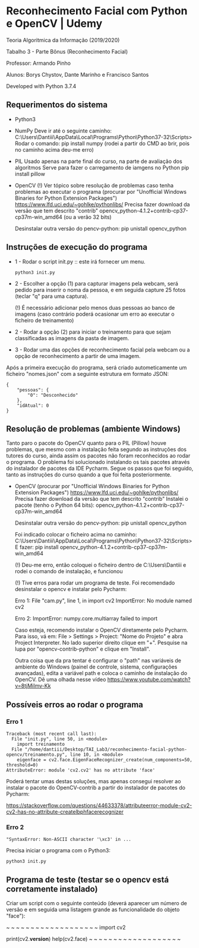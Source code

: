 #  Reconhecimento Facial com Python e OpenCV | Udemy

Teoria Algoritmica da Informação (2019/2020)

Tabalho 3 - Parte Bônus (Reconhecimento Facial)

Professor: Armando Pinho

Alunos: Borys Chystov, Dante Marinho e Francisco Santos

Developed with Python 3.7.4

## Requerimentos do sistema
- Python3
- NumPy
    Deve ir até o seguinte caminho:
    C:\Users\Dantiii\AppData\Local\Programs\Python\Python37-32\Scripts>
    Rodar o comando:
    pip install numpy (rodei a partir do CMD ao brir, pois no caminho acima deu-me erro)
- PIL
	Usado apenas na parte final do curso, na parte de avaliação dos algoritmos
	Serve para fazer o carregamento de iamgens no Python
	pip install pillow
- OpenCV (!) Ver tópico sobre resolução de problemas caso tenha problemas ao executar o programa
    (procurar por "Unofficial Windows Binaries for Python Extension Packages")
    https://www.lfd.uci.edu/~gohlke/pythonlibs/
    Precisa fazer download da versão que tem descrito "contrib"
    opencv_python-4.1.2+contrib-cp37-cp37m-win_amd64 (ou a verão 32 bits)
    
    Desinstalar outra versão do pencv-python:
    pip unistall opencv_python

## Instruções de execução do programa

- 1 - Rodar o script init.py :: este irá fornecer um menu.
    
    ```python3 init.py```

- 2 - Escolher a opção (1) para capturar imagens pela webcam, será pedido para inserir o noma da pessoa, e em seguida capture 25 fotos (teclar "q" para uma captura).
    
    (!) É necessário adicionar pelo menos duas pessoas ao banco de imagens (caso contrário poderá ocasionar um erro ao executar o ficheiro de treinamento)
- 2 - Rodar a opção (2) para iniciar o treinamento para que sejam classificadas as imagens da pasta de imagem.
- 3 - Rodar uma das opções de reconhecimento facial pela webcam ou a opção de reconhecimento a partir de uma imagem.

Após a primeira execução do programa, será criado autometicamente um ficheiro "nomes.json" com a seguinte estrutura em formato JSON:

```
{
    "pessoas": {
        "0": "Desconhecido"
    },
    "idAtual": 0
}
```

## Resolução de problemas (ambiente Windows)

Tanto paro o pacote do OpenCV quanto para o PIL (Pillow) houve problemas, que mesmo com a instalação feita segundo as
instruções dos tutores do curso, ainda assim os pacotes não foram reconhecidos ao rodar o programa. O problema foi
solucionado instalando os tais pacotes através do instalador de pacotes da IDE Pycharm. Segue os passos que foi seguido,
tanto as instruções do curso quando a que foi feita posteriormente.

- OpenCV (procurar por "Unofficial Windows Binaries for Python Extension Packages")
    https://www.lfd.uci.edu/~gohlke/pythonlibs/
    Precisa fazer download da versão que tem descrito "contrib"
    Instalei o pacote (tenho o Python 64 bits):
    opencv_python-4.1.2+contrib-cp37-cp37m-win_amd64

    Desinstalar outra versão do pencv-python:
    pip unistall opencv_python

    Foi indicado colocar o ficheiro acima no caminho:
    C:\Users\Dantiii\AppData\Local\Programs\Python\Python37-32\Scripts>
    E fazer:
    pip install opencv_python-4.1.2+contrib-cp37-cp37m-win_amd64

    (!) Deu-me erro, então coloquei o ficheiro dentro de C:\Users\Dantiii e rodei o comando de instalação, e funcionou

    (!) Tive erros para rodar um programa de teste. Foi recomendado desinstalar o opencv e instalar pelo Pycharm:

    Erro 1:
    File "cam.py", line 1, in <module>
        import cv2
    ImportError: No module named cv2

    Erro 2:
    ImportError: numpy.core.multiarray failed to import

    Caso esteja, recomendo instalar o OpenCV diretamente pelo Pycharm. 
    Para isso, vá em: File > Settings > Project: "Nome do Projeto" e abra Project Interpreter. 
    No lado superior direito clique em "+".
    Pesquise na lupa por "opencv-contrib-python" e clique em "Install".

    Outra coisa que da pra tentar é configurar o "path" nas variáveis de ambiente do Windows 
    (painel de controle, sistema, configurações avançadas), edita a variável path e coloca o 
    caminho de instalação do OpenCV. Dê uma olhada nesse vídeo
    https://www.youtube.com/watch?v=8tjMiImv-Kk

## Possíveis erros ao rodar o programa

### Erro 1
```
Traceback (most recent call last):
  File "init.py", line 50, in <module>
    import treinamento
  File "/home/dantiii/Desktop/TAI_Lab3/reconhecimento-facial-python-opencv/treinamento.py", line 10, in <module>
    eigenface = cv2.face.EigenFaceRecognizer_create(num_components=50, threshold=0)
AttributeError: module 'cv2.cv2' has no attribute 'face'
```

Poderá tentar umas destas soluções, mas apenas consegui resolver ao instalar o pacote do OpenCV-contrib a partir do instalador de pacotes do Pycharm:

https://stackoverflow.com/questions/44633378/attributeerror-module-cv2-cv2-has-no-attribute-createlbphfacerecognizer

### Erro 2

```
"SyntaxError: Non-ASCII character '\xc3' in ... 
```

Precisa iniciar o programa com o Python3:

```
python3 init.py
```

## Programa de teste (testar se o opencv está corretamente instalado)

Criar um script com o seguinte conteúdo (deverá aparecer um número de versão e em seguida
uma listagem grande as funcionalidade do objeto "face"):

~ ~ ~ ~ ~ ~ ~ ~ ~ ~ ~ ~ ~ ~ ~ ~ ~ ~ ~
import cv2

print(cv2.__version__)
help(cv2.face)
~ ~ ~ ~ ~ ~ ~ ~ ~ ~ ~ ~ ~ ~ ~ ~ ~ ~ ~